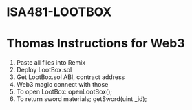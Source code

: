 # ISA481-LOOTBOX

# Thomas Instructions for Web3

1. Paste all files into Remix
2. Deploy LootBox.sol
3. Get LootBox.sol ABI, contract address
4. Web3 magic connect with those
5. To open LootBox: openLootBox();
6. To return sword materials; getSword(uint _id);
